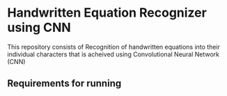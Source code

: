 # Handwritten Equation Recognizer using CNN


This repository consists of Recognition of handwritten equations into their individual characters that is acheived using Convolutional Neural Network (CNN)

## Requirements for running
